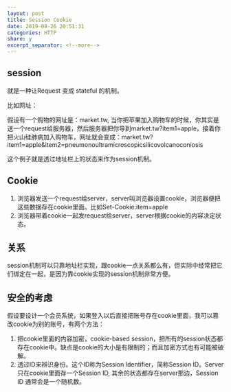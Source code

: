 ```yaml
---
layout: post
title: Session Cookie
date: 2019-08-26 20:51:31
categories: HTTP
share: y
excerpt_separator: <!--more-->
---
```




<!--more-->

## session

就是一种让Request 变成 stateful 的机制。

比如网址：

假设有一个购物的网址是：market.tw, 当你把苹果加入购物车的时候，你其实是送一个request给服务器，然后服务器把你导到market.tw?item1=apple，接着你把火山硅肺病加入购物车，网址就会变成：market.tw?item1=apple&item2=pneumonoultramicroscopicsilicovolcanoconiosis

这个例子就是透过地址栏上的状态来作为session机制。

## Cookie

1. 浏览器发送一个request给server，server叫浏览器设置cookie，浏览器便把这些数据存在cookie里面。比如Set-Cookie:item=apple
2. 浏览器带着cookie一起发request给server，server根据cookie的内容决定状态。

## 关系

session机制可以只靠地址栏实现，跟cookie一点关系都么有，但实际中经常把它们绑定在一起，是因为靠cookie实现的session机制非常方便。

## 安全的考虑

假设要设计一个会员系统，如果登入以后直接把账号存在cookie里面，我可以篡改cookie为别的账号，有两个方法：

1. 把cookie里面的内容加密，cookie-based session，把所有的session状态都存在cookie中。缺点是cookie的大小是有限制的；而且加密方式也有可能被破解。
2. 透过ID来辨识身份。这个ID称为Session Identifier，简称Session ID。Server只在cookie里面存一个Session ID, 其余的状态都存在server那边，Session ID 通常会是一个随机数。